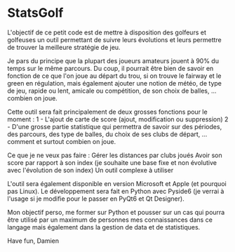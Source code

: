 # StatsGolf
L'objectif de ce petit code est de mettre à disposition des golfeurs et golfeuses un outil permettant de suivre leurs évolutions et leurs permettre de trouver la meilleure stratégie de jeu.

Je pars du principe que la plupart des joueurs amateurs jouent à 90% du temps sur le même parcours. Du coup, il pourrait être bien de savoir en fonction de ce que l'on joue au départ du trou, si on trouve le fairway et le green en régulation, mais également ajouter une notion de météo, de type de jeu, rapide ou lent, amicale ou compétition, de son choix de balles, ... combien on joue.

Cette outil sera fait principalement de deux grosses fonctions pour le moment : 1 - L'ajout de carte de score (ajout, modification ou suppression) 2 - D'une grosse partie statistique qui permettra de savoir sur des périodes, des parcours, des type de balles, du choix de ses clubs de départ, ... comment et surtout combien on joue.

Ce que je ne veux pas faire : Gérer les distances par clubs joués Avoir son score par rapport à son index (je souhaite une base fixe et non évolutive avec l'évolution de son index) Un outil complexe à utiliser

L'outil sera également disponible en version Microsoft et Apple (et pourquoi pas Linux). Le développement sera fait en Python avec Pyside6 (je verrai à l'usage si je modifie pour le passer en PyQt6 et Qt Designer).

Mon objectif perso, me former sur Python et pousser sur un cas qui pourra être utilisé par un maximum de personnes mes connaissances dans ce langage mais également dans la gestion de data et de statistiques.

Have fun, Damien
